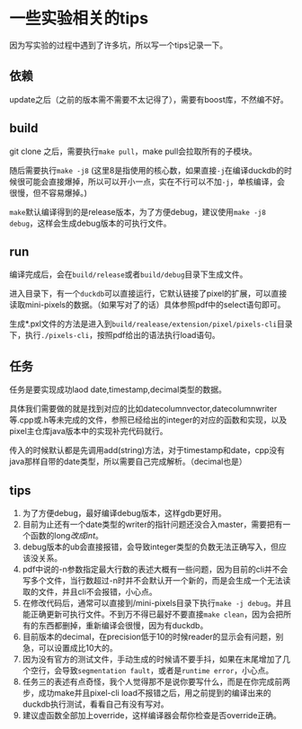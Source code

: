# 一些实验相关的tips
因为写实验的过程中遇到了许多坑，所以写一个tips记录一下。
## 依赖
update之后（之前的版本需不需要不太记得了），需要有boost库，不然编不好。
## build
git clone 之后，需要执行`make pull`，make pull会拉取所有的子模块。

随后需要执行`make -j8` (这里8是指使用的核心数，如果直接`-j`在编译duckdb的时候很可能会直接爆掉，所以可以开小一点，实在不行可以不加`-j`，单核编译，会很慢，但不容易爆掉。)

`make`默认编译得到的是release版本，为了方便debug，建议使用`make -j8 debug`，这样会生成debug版本的可执行文件。

## run

编译完成后，会在`build/release`或者`build/debug`目录下生成文件。

进入目录下，有一个`duckdb`可以直接运行，它默认链接了pixel的扩展，可以直接读取mini-pixels的数据。（如果写对了的话）具体参照pdf中的select语句即可。

生成*.pxl文件的方法是进入到`build/realease/extension/pixel/pixels-cli`目录下，执行`./pixels-cli`，按照pdf给出的语法执行load语句。

## 任务

任务是要实现成功laod date,timestamp,decimal类型的数据。

具体我们需要做的就是找到对应的比如datecolumnvector,datecolumnwriter等.cpp或.h等未完成的文件，参照已经给出的integer的对应的函数和实现，以及pixel主仓库java版本中的实现补完代码就行。

传入的时候默认都是先调用add(string)方法，对于timestamp和date，cpp没有java那样自带的date类型，所以需要自己完成解析。（decimal也是）

## tips
1. 为了方便debug，最好编译debug版本，这样gdb更好用。
2. 目前为止还有一个date类型的writer的指针问题还没合入master，需要把有一个函数的long*改成int*。
3. debug版本的ub会直接报错，会导致integer类型的负数无法正确写入，但应该没关系。
4. pdf中说的-n参数指定最大行数的表述大概有一些问题，因为目前的cli并不会写多个文件，当行数超过-n时并不会默认开一个新的，而是会生成一个无法读取的文件，并且cli不会报错，小心点。
5. 在修改代码后，通常可以直接到/mini-pixels目录下执行`make -j debug`。并且能正确更新可执行文件。不到万不得已最好不要直接`make clean`，因为会把所有的东西都删掉，重新编译会很慢，因为有duckdb。
6. 目前版本的decimal，在precision低于10的时候reader的显示会有问题，别急，可以设置成比10大的。
7. 因为没有官方的测试文件，手动生成的时候请不要手抖，如果在末尾增加了几个空行，会导致`segmentation fault`，或者是`runtime error`，小心点。
8. 任务三的表述有点奇怪，我个人觉得那不是说你要写什么，而是在你完成前两步，成功make并且pixel-cli load不报错之后，用之前提到的编译出来的duckdb执行测试，看看自己有没有写对。
9. 建议虚函数全部加上override，这样编译器会帮你检查是否override正确。
